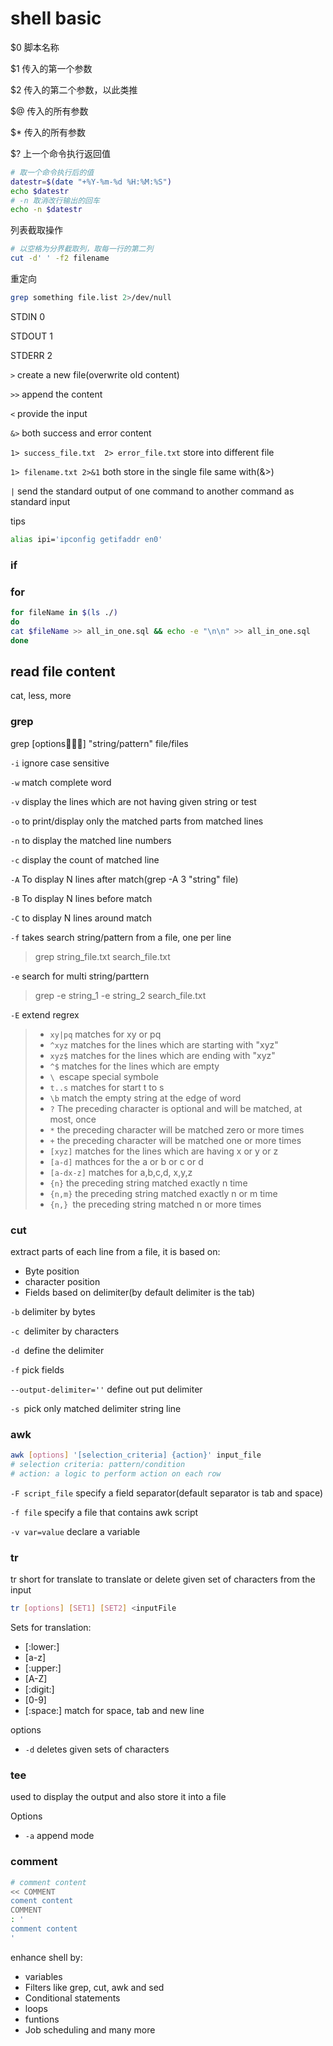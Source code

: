 # shell basic

$0 脚本名称

$1 传入的第一个参数

$2 传入的第二个参数，以此类推

$@ 传入的所有参数

$* 传入的所有参数

$? 上一个命令执行返回值



```bash
# 取一个命令执行后的值
datestr=$(date "+%Y-%m-%d %H:%M:%S")
echo $datestr
# -n 取消改行输出的回车
echo -n $datestr
```

列表截取操作

```bash
# 以空格为分界截取列，取每一行的第二列
cut -d' ' -f2 filename
```

重定向

```BASH
grep something file.list 2>/dev/null
```

STDIN 0

STDOUT 1

STDERR 2

`>` create a new file(overwrite old content)

`>>` append the content

`<` provide the input

`&>` both success and error content

`1> success_file.txt  2> error_file.txt` store into different file

`1> filename.txt 2>&1` both store in the single file same with(&>)

`|` send the standard output of one command to another command as standard input

tips

```bash
alias ipi='ipconfig getifaddr en0'
```

### if

### for

```bash
for fileName in $(ls ./)
do
cat $fileName >> all_in_one.sql && echo -e "\n\n" >> all_in_one.sql
done
```



## read file content

cat, less, more 

### grep

grep [options] "string/pattern" file/files

`-i` ignore case sensitive

`-w` match complete word

`-v` display the lines which are not having given string or test

`-o` to print/display only the matched parts from matched lines

`-n` to display the matched line numbers

`-c` display the count of matched line

`-A` To display N lines after match(grep -A 3 "string" file)

`-B` To display N lines before match

`-C` to display N lines around match

`-f` takes search string/pattern from a file, one per line

> grep string_file.txt search_file.txt

`-e` search for multi string/parttern

> grep -e string_1 -e string_2 search_file.txt

`-E` extend regrex

> - `xy|pq` matches for xy or pq
> - `^xyz` matches for the lines which are starting with "xyz"
> - `xyz$` matches for the lines which are ending with "xyz"
> - `^$` matches for the lines which are empty
> - `\ `escape special symbole
> - `t..s` matches for start t to s
> - `\b` match the empty string at the edge of word
> - `?` The preceding character is optional and will be matched, at most, once
> - `*` the preceding character will be matched zero or more times
> - `+` the preceding character will be matched one or more times
> - `[xyz]` matches for the lines which are having x or y or z
> - `[a-d]` mathces for the a or b or c or d
> - `[a-dx-z]` matches for a,b,c,d, x,y,z
> - `{n}` the preceding string matched exactly n time
> - `{n,m}` the preceding string matched exactly n or m time
> - `{n,} `the preceding string matched n or more times



### cut

extract parts of each line from a file, it is based on:

- Byte position
- character position
- Fields based on delimiter(by default delimiter is the tab)

`-b` delimiter by bytes

`-c `delimiter by characters

`-d `define the delimiter

`-f` pick fields

`--output-delimiter=''` define out put delimiter

`-s `pick only matched delimiter string line



### awk

```bash
awk [options] '[selection_criteria] {action}' input_file
# selection criteria: pattern/condition
# action: a logic to perform action on each row
```

`-F script_file` specify a field separator(default separator is tab and space)

`-f file` specify a file that contains awk script

`-v var=value` declare a variable



### tr

tr short for translate to translate or delete given set of characters from the input

```bash
tr [options] [SET1] [SET2] <inputFile
```

Sets for translation:

- [:lower:]
- [a-z]
- [:upper:]
- [A-Z]
- [:digit:]
- [0-9]
- [:space:] match for space, tab and new line

options

- `-d` deletes given sets of characters

### tee

used to display the output and also store it into a file

Options 

- `-a` append mode

### comment

```bash
# comment content
<< COMMENT
coment content
COMMENT
: '
comment content
'
```

enhance shell by:

- variables
- Filters like grep, cut, awk and sed
- Conditional statements
- loops
- funtions
- Job scheduling and many more

